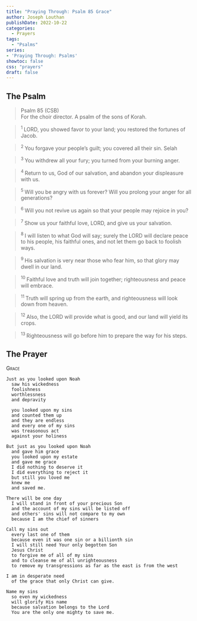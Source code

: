 ```yaml
---
title: "Praying Through: Psalm 85 Grace"
author: Joseph Louthan
publishDate: 2022-10-22
categories:
  - Prayers
tags:
  - "Psalms"
series:
- 'Praying Through: Psalms'
showtoc: false
css: "prayers"
draft: false
---
```

## The Psalm

>Psalm 85 (CSB)  
> For the choir director. A psalm of the sons of Korah. 

><sup> 1 </sup> LORD, you showed favor to your land; you restored the fortunes of Jacob. 

><sup> 2 </sup> You forgave your people’s guilt; you covered all their sin. Selah 

><sup> 3 </sup> You withdrew all your fury; you turned from your burning anger. 

><sup> 4 </sup> Return to us, God of our salvation, and abandon your displeasure with us. 

><sup> 5 </sup> Will you be angry with us forever? Will you prolong your anger for all generations? 

><sup> 6 </sup> Will you not revive us again so that your people may rejoice in you? 

><sup> 7 </sup> Show us your faithful love, LORD, and give us your salvation. 

><sup> 8 </sup> I will listen to what God will say; surely the LORD will declare peace to his people, his faithful ones, and not let them go back to foolish ways. 

><sup> 9 </sup> His salvation is very near those who fear him, so that glory may dwell in our land. 

><sup> 10 </sup> Faithful love and truth will join together; righteousness and peace will embrace. 

><sup> 11 </sup> Truth will spring up from the earth, and righteousness will look down from heaven. 

><sup> 12 </sup> Also, the LORD will provide what is good, and our land will yield its crops. 

><sup> 13 </sup> Righteousness will go before him to prepare the way for his steps.

## The Prayer

<div style="font-variant: small-caps;">
Grace
</div>

```text
Just as you looked upon Noah
  saw his wickedness
  foolishness
  worthlessness
  and depravity

  you looked upon my sins
  and counted them up
  and they are endless
  and every one of my sins
  was treasonous act
  against your holiness

But just as you looked upon Noah
  and gave him grace
  you looked upon my estate
  and gave me grace
  I did nothing to deserve it
  I did everything to reject it
  but still you loved me
  knew me
  and saved me.

There will be one day
  I will stand in front of your precious Son
  and the account of my sins will be listed off
  and others' sins will not compare to my own
  because I am the chief of sinners

Call my sins out
  every last one of them
  because even it was one sin or a billionth sin
  I will still need Your only begotten Son
  Jesus Christ
  to forgive me of all of my sins
  and to cleanse me of all unrighteousness
  to remove my transgressions as far as the east is from the west

I am in desperate need
  of the grace that only Christ can give.

Name my sins
  so even my wickedness
  will glorify His name
  because salvation belongs to the Lord
  You are the only one mighty to save me.
```
